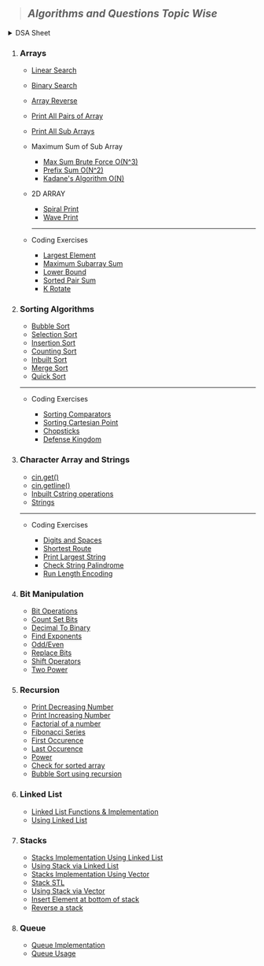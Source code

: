 > ## ***Algorithms and Questions Topic Wise***

<details>
  <summary>DSA Sheet</summary>

  ***Array***

  - [Sum of elements](./DSA%20Sheet/Array/sumOfElements.cpp)
  - [Searching a number](./DSA%20Sheet/Array/searchingANumber.cpp)
  - [Kadane's Algo](./DSA%20Sheet/Array/kadane'sAlgo.cpp)
  - [Reverse a String](./DSA%20Sheet/Array/reverseAString.cpp)
  - [Sort Array of 0,1,2](./DSA%20Sheet/Array/sortArrayOf012.cpp)
  - [Sort Array of 0,1,2 (1 Pass)](./DSA%20Sheet/Array/sortArrayOf012_1pass.cpp)
  - [Negative First](./DSA%20Sheet/Array/negativeFirst.cpp)
  - [Cyclic Rotate](./DSA%20Sheet/Array/cyclicRotate.cpp)
  - [Union Of Array](./DSA%20Sheet/Array/unionOfArray.cpp)
  - [Kth Max Min](./DSA%20Sheet/Array/kthMaxMin.cpp)

  ***Matrix***

  - [Spiral Traversal](./DSA%20Sheet/Matrix/spiral_traverse.cpp)
</details>

1. ### **Arrays**

   - [Linear Search](./Array/linearSearch.cpp)
   - [Binary Search](./Array/binarySearch.cpp)
   - [Array Reverse](./Array/reverseArray.cpp)
   - [Print All Pairs of Array](./Array/printAllPairs.cpp)
   - [Print All Sub Arrays](./Array/allSubArrays.cpp)
   - Maximum Sum of Sub Array
     
     - [Max Sum Brute Force O(N^3)](./Array/sumOfSubArray.cpp)
     - [Prefix Sum O(N^2)](./Array/maxSumSubArrayPrefix.cpp)
     - [Kadane's Algorithm O(N)](./Array/kadaneAlgo.cpp)

   - 2D ARRAY
     
     - [Spiral Print](./Array/2D_Array/spiralPrint.cpp)
     - [Wave Print](./Array/2D_Array/wavePrint.cpp)

     ___

   - Coding Exercises

     - [Largest Element](./Array/Coding%20Exercises/CM_largestElement.cpp)
     - [Maximum Subarray Sum](./Array/Coding%20Exercises/CM_maxSum.cpp)
     - [Lower Bound](./Array/Coding%20Exercises/CM_lowerBound.cpp)
     - [Sorted Pair Sum](./Array/Coding%20Exercises/CM_SortedPairSum.cpp)
     - [K Rotate](./Array/Coding%20Exercises/CM_kRotate.cpp)


2. ### **Sorting Algorithms**

   - [Bubble Sort](./Sorting%20Algorithms/bubbleSort.cpp)
   - [Selection Sort](./Sorting%20Algorithms/selectionSort.cpp)
   - [Insertion Sort](./Sorting%20Algorithms/insertionSort.cpp)
   - [Counting Sort](./Sorting%20Algorithms/countingSort.cpp)
   - [Inbuilt Sort](./Sorting%20Algorithms/inbuiltSort.cpp)
   - [Merge Sort](./Sorting%20Algorithms/mergeSort.cpp)
   - [Quick Sort](./Sorting%20Algorithms/quickSort.cpp)

    ___

   - Coding Exercises

     - [Sorting Comparators](./Sorting%20Algorithms/Coding%20Exercises/CM_sortingComparator.cpp)
     - [Sorting Cartesian Point](./Sorting%20Algorithms/Coding%20Exercises/CM_sortingCartesianPoints.cpp)
     - [Chopsticks](./Sorting%20Algorithms/Coding%20Exercises/CM_chopsticks.cpp)
     - [Defense Kingdom](./Sorting%20Algorithms/Coding%20Exercises/CM_defenseKingdom.cpp)


3. ### **Character Array and Strings**

   - [cin.get()](./Character%20Arrays%20&%20Strings/cin_get.cpp)
   - [cin.getline()](./Character%20Arrays%20&%20Strings/cin_getline.cpp)
   - [Inbuilt Cstring operations](./Character%20Arrays%20&%20Strings/inbuilt_operations.cpp)
   - [Strings](./Character%20Arrays%20&%20Strings/Strings.cpp)

    ___

   - Coding Exercises

     - [Digits and Spaces](./Character%20Arrays%20&%20Strings/Coding%20Exercises/digits_spaces.cpp)
     - [Shortest Route](./Character%20Arrays%20&%20Strings/Coding%20Exercises/shortest_route.cpp)
     - [Print Largest String](./Character%20Arrays%20&%20Strings/Coding%20Exercises/printLargestString.cpp)
     - [Check String Palindrome](./Character%20Arrays%20&%20Strings/Coding%20Exercises/CM_checkPalindrome.cpp)
     - [Run Length Encoding](./Character%20Arrays%20&%20Strings/Coding%20Exercises/CM_stringCompression.cpp)


4. ### **Bit Manipulation**

   - [Bit Operations](./Bit%20Manipulation/bit_operations.cpp)
   - [Count Set Bits](./Bit%20Manipulation/count_setBits.cpp)
   - [Decimal To Binary](./Bit%20Manipulation/dec_to_bin.cpp)
   - [Find Exponents](./Bit%20Manipulation/exponentials.cpp)
   - [Odd/Even](./Bit%20Manipulation/odd_even.cpp)
   - [Replace Bits](./Bit%20Manipulation/replace_bits.cpp)
   - [Shift Operators](./Bit%20Manipulation/shift_operators.cpp)
   - [Two Power](./Bit%20Manipulation/two_power.cpp)


5. ### **Recursion**

   - [Print Decreasing Number](./Recursion/decreasing_number.cpp)
   - [Print Increasing Number](./Recursion/increasing_number.cpp)
   - [Factorial of a number](./Recursion/factorial.cpp)
   - [Fibonacci Series](./Recursion/fibonacci.cpp)
   - [First Occurence](./Recursion/first_occurence.cpp)
   - [Last Occurence](./Recursion/last_occurence.cpp)
   - [Power](./Recursion/power.cpp)
   - [Check for sorted array](./Recursion/sortedArrayCheck.cpp)
   - [Bubble Sort using recursion](./Recursion/bubble_sort.cpp)

6. ### **Linked List**

   - [Linked List Functions & Implementation](./LinkedList/LL.h)
   - [Using Linked List](./LinkedList/linked_list.cpp)

7. ### **Stacks**

   - [Stacks Implementation Using Linked List](./Stacks/stackLL.h)
   - [Using Stack via Linked List](./Stacks/stackLL.cpp)
   - [Stacks Implementation Using Vector](./Stacks/stack_vector.h)
   - [Stack STL](./Stacks/stack_stl.cpp)
   - [Using Stack via Vector](./Stacks/stack_vector.cpp)
   - [Insert Element at bottom of stack](./Stacks/insertAtBottom.cpp)
   - [Reverse a stack](./Stacks/stack_reverse.cpp)

8. ### **Queue**

   - [Queue Implementation](./Queues/queue.h)
   - [Queue Usage](./Queues/queue.cpp)
     
